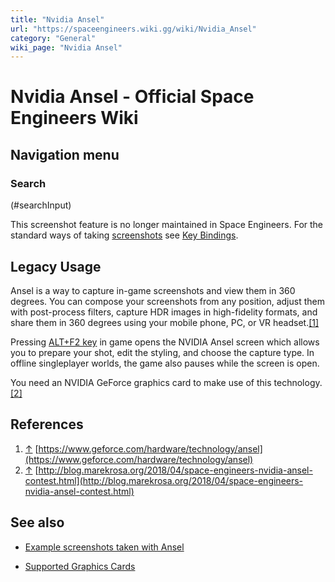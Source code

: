 ```yaml
---
title: "Nvidia Ansel"
url: "https://spaceengineers.wiki.gg/wiki/Nvidia_Ansel"
category: "General"
wiki_page: "Nvidia Ansel"
---
```


# Nvidia Ansel - Official Space Engineers Wiki

## Navigation menu

### Search

(#searchInput)

  
This screenshot feature is no longer maintained in Space Engineers. For the standard ways of taking [screenshots](https://spaceengineers.wiki.gg/wiki/Screenshots "Screenshots") see [Key Bindings](https://spaceengineers.wiki.gg/wiki/Key_Bindings "Key Bindings").

## Legacy Usage

Ansel is a way to capture in-game screenshots and view them in 360 degrees. You can compose your screenshots from any position, adjust them with post-process filters, capture HDR images in high-fidelity formats, and share them in 360 degrees using your mobile phone, PC, or VR headset.[\[1\]](#cite_note-1)

Pressing [ALT+F2 key](https://spaceengineers.wiki.gg/wiki/Key_Bindings "Key Bindings") in game opens the NVIDIA Ansel screen which allows you to prepare your shot, edit the styling, and choose the capture type. In offline singleplayer worlds, the game also pauses while the screen is open.

You need an NVIDIA GeForce graphics card to make use of this technology.[\[2\]](#cite_note-2)

## References

1.  [↑](#cite_ref-1 "Jump up") [https://www.geforce.com/hardware/technology/ansel](https://www.geforce.com/hardware/technology/ansel)
2.  [↑](#cite_ref-2 "Jump up") [http://blog.marekrosa.org/2018/04/space-engineers-nvidia-ansel-contest.html](http://blog.marekrosa.org/2018/04/space-engineers-nvidia-ansel-contest.html)

## See also

*   [Example screenshots taken with Ansel](https://www.nvidia.com/en-us/geforce/shot-with-geforce/games/?m=V3siZyI6NjA5LCJvwoMiY3JlYXRlZETCkGUiwohwwoMzfQ%3D%3D)

*   [Supported Graphics Cards](https://www.geforce.com/hardware/technology/ansel/supported-gpus)